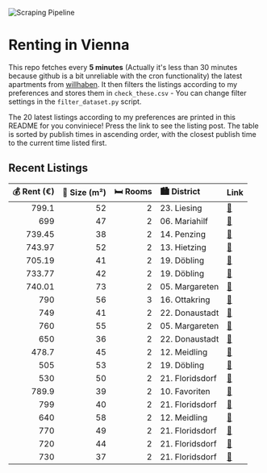 ![Scraping Pipeline](https://github.com/AthomsG/renting-in-vienna/actions/workflows/run_pipeline.yml/badge.svg)


# Renting in Vienna

This repo fetches every **5 minutes** (Actually it's less than 30 minutes because github is a bit unreliable with the cron functionality) the latest apartments from [willhaben](https://www.willhaben.at/).
It then filters the listings according to my preferences and stores them in `check_these.csv` - You can change filter settings in the `filter_dataset.py` script.

The 20 latest listings according to my preferences are printed in this README for you conviniece! Press the link to see the listing post.
The table is sorted by publish times in ascending order, with the closest publish time to the current time listed first.

## Recent Listings

|   💰 Rent (€) |   📏 Size (m²) |   🛏️ Rooms | 🏙️ District     | Link                                                                                                                                                                                      |
|-------------:|--------------:|-----------:|:----------------|:------------------------------------------------------------------------------------------------------------------------------------------------------------------------------------------|
|       799.1  |            52 |          2 | 23. Liesing     | [🔗](https://www.willhaben.at/iad/immobilien/d/mietwohnungen/wien/wien-1230-liesing/##-ubahn-nähe---schön-&-charmant---2-zimmer-##-989242957/)                                             |
|       699    |            47 |          2 | 06. Mariahilf   | [🔗](https://www.willhaben.at/iad/immobilien/d/mietwohnungen/wien/wien-1060-mariahilf/1060-wien-hornbostelgasse-2-zimmer-küche-duschbad-ruhelage-1.-stock-ohne-lift-1575532071/)           |
|       739.45 |            38 |          2 | 14. Penzing     | [🔗](https://www.willhaben.at/iad/immobilien/d/mietwohnungen/wien/wien-1140-penzing/fully-furnished.-hell-und-ruhig---eine-perfekte-kleine-wohnung-voll-möbliert-1001661999/)              |
|       743.97 |            52 |          2 | 13. Hietzing    | [🔗](https://www.willhaben.at/iad/immobilien/d/mietwohnungen/wien/wien-1130-hietzing/2-zimmer-wohnung-im-grünen:-erstbezug-nach-sanierung-1968875370/)                                     |
|       705.19 |            41 |          2 | 19. Döbling     | [🔗](https://www.willhaben.at/iad/immobilien/d/mietwohnungen/wien/wien-1190-döbling/schöne-2-zimmer-wohnung-im-19.-bezirk-1140179140/)                                                     |
|       733.77 |            42 |          2 | 19. Döbling     | [🔗](https://www.willhaben.at/iad/immobilien/d/mietwohnungen/wien/wien-1190-döbling/gemütliche-singlewohnung-im-19.-bezirk-1191172900/)                                                    |
|       740.01 |            73 |          2 | 05. Margareten  | [🔗](https://www.willhaben.at/iad/immobilien/d/mietwohnungen/wien/wien-1050-margareten/großzügige-2-zimmer-wohnung-in-gepflegtem-haus-beim-hauptbahnhof-1025067408/)                       |
|       790    |            56 |          3 | 16. Ottakring   | [🔗](https://www.willhaben.at/iad/immobilien/d/mietwohnungen/wien/wien-1160-ottakring/erstbezug-in-heller-sanierter-altbauwohnung-782617572/)                                              |
|       749    |            41 |          2 | 22. Donaustadt  | [🔗](https://www.willhaben.at/iad/immobilien/d/mietwohnungen/wien/wien-1220-donaustadt/1220-wien---genochplatz---helle-gepfegte-neubauwohnung-im-4ten-liftstock---sofortbezug-1857182406/) |
|       760    |            55 |          2 | 05. Margareten  | [🔗](https://www.willhaben.at/iad/immobilien/d/mietwohnungen/wien/wien-1050-margareten/2-zimmerwohnung*-privat-1366897509/)                                                                |
|       650    |            36 |          2 | 22. Donaustadt  | [🔗](https://www.willhaben.at/iad/immobilien/d/mietwohnungen/wien/wien-1220-donaustadt/helle-2-zimmer-mietwohnung-mit-loggia-nähe-u1-kagraner-platz-2044095270/)                           |
|       478.7  |            45 |          2 | 12. Meidling    | [🔗](https://www.willhaben.at/iad/immobilien/d/mietwohnungen/wien/wien-1120-meidling/gemeindewohnung-direktvergabe-1900649810/)                                                            |
|       505    |            53 |          2 | 19. Döbling     | [🔗](https://www.willhaben.at/iad/immobilien/d/mietwohnungen/wien/wien-1190-döbling/gemeindewohung-direktvergabe-mit-ablöse-1374904983/)                                                   |
|       530    |            50 |          2 | 21. Floridsdorf | [🔗](https://www.willhaben.at/iad/immobilien/d/mietwohnungen/wien/wien-1210-floridsdorf/gemeindewohnung-direktvergabe-wohnticket:-31.8.2024!!-1285229637/)                                 |
|       789.9  |            39 |          2 | 10. Favoriten   | [🔗](https://www.willhaben.at/iad/immobilien/d/mietwohnungen/wien/wien-1100-favoriten/helle-2-zi.-whg.-mit-terrasse-1490322788/)                                                           |
|       799    |            40 |          2 | 21. Floridsdorf | [🔗](https://www.willhaben.at/iad/immobilien/d/mietwohnungen/wien/wien-1210-floridsdorf/moderne-2-zimmerwohnung-mit-balkon!-1693093114/)                                                   |
|       640    |            58 |          2 | 12. Meidling    | [🔗](https://www.willhaben.at/iad/immobilien/d/mietwohnungen/wien/wien-1120-meidling/gemeinde-wohnung-1120-wien-mit-vormekschein-bis-01.07.2024-842069402/)                                |
|       770    |            49 |          2 | 21. Floridsdorf | [🔗](https://www.willhaben.at/iad/immobilien/d/mietwohnungen/wien/wien-1210-floridsdorf/jetzt-mieten-später-kaufen:-wohnen-in-stammersdorfer-naturidylle-761411382/)                       |
|       720    |            44 |          2 | 21. Floridsdorf | [🔗](https://www.willhaben.at/iad/immobilien/d/mietwohnungen/wien/wien-1210-floridsdorf/mietwohnung-genießen-kaufoption-nutzen:-wohnen-in-stammersdorfer-naturkulisse-761411356/)          |
|       730    |            37 |          2 | 21. Floridsdorf | [🔗](https://www.willhaben.at/iad/immobilien/d/mietwohnungen/wien/wien-1210-floridsdorf/traumhaftes-wohnen:-mietwohnungen-mit-kaufoption-in-stammersdorfer-ruhelage-761411354/)            |
